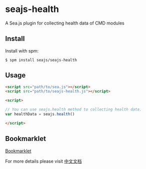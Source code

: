 seajs-health
============

A Sea.js plugin for collecting health data of CMD modules


Install
-------

Install with spm:

    $ spm install seajs/seajs-health


Usage
-----

```html
<script src="path/to/sea.js"></script>
<script src="path/to/seajs-health.js"></script>

<script>

// You can use seajs.health method to collecting health data.
var healthData = seajs.health()

</script>
```

Bookmarklet
------

[Bookmarklet](http://seajs-health.github.io/seajs-health/bookmarklet.html)


For more details please visit [中文文档](https://github.com/seajs/seajs-health/issues/2)
